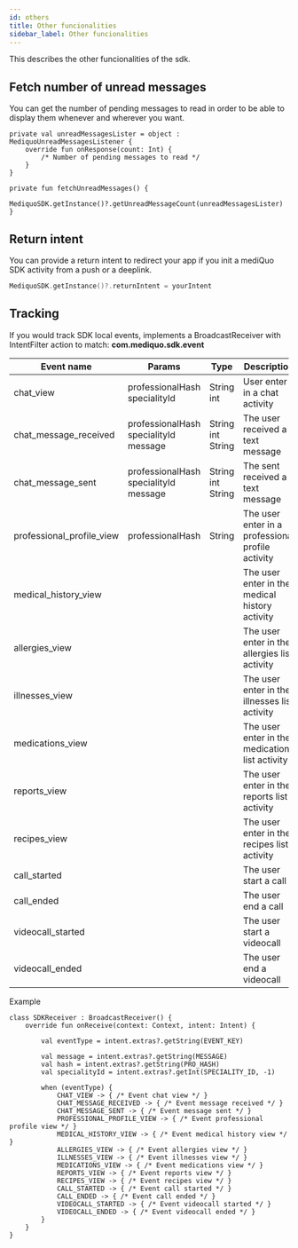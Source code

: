 ```yaml
---
id: others
title: Other funcionalities
sidebar_label: Other funcionalities
---
```


This describes the other funcionalities of the sdk.

## Fetch number of unread messages

You can get the number of pending messages to read in order to be able to display them whenever and wherever you want.

```kotin
private val unreadMessagesLister = object : MediquoUnreadMessagesListener {
    override fun onResponse(count: Int) {
    	/* Number of pending messages to read */  
    }
}

private fun fetchUnreadMessages() {
    MediquoSDK.getInstance()?.getUnreadMessageCount(unreadMessagesLister)
}
```

## Return intent

You can provide a return intent to redirect your app if you init a mediQuo SDK activity from a push or a deeplink.

```kotlin
MediquoSDK.getInstance()?.returnIntent = yourIntent
```

## Tracking
If you would track SDK local events, implements a BroadcastReceiver with IntentFilter action to match: **com.mediquo.sdk.event**

| **Event name**            | **Params**                                      | **Type**                    | **Description**                                   |
| --------------------------| ----------------------------------------------- | --------------------------- | ------------------------------------------------- |
| chat_view                 | professionalHash <br> specialityId              | String <br> int             | User enter in a chat activity 				    |
| chat_message_received     | professionalHash <br> specialityId <br> message | String <br> int <br> String | The user received a text message 				    |
| chat_message_sent         | professionalHash <br> specialityId <br> message | String <br> int <br> String | The sent received a text message 					|
| professional_profile_view | professionalHash                                | String                      | The user enter in a professional profile activity |
| medical_history_view      |                                                 |                             | The user enter in the medical history activity    |
| allergies_view            |    											  | 							| The user enter in the allergies list activity     |
| illnesses_view            |												  |    							| The user enter in the illnesses list activity     |
| medications_view          |												  | 						    | The user enter in the medications list activity   |
| reports_view              |												  |								| The user enter in the reports list activity       |
| recipes_view              |												  |       					    | The user enter in the recipes list activity       |
| call_started              |												  |             		        | The user start a call 					        |
| call_ended                |												  |      					    | The user end a call  								|
| videocall_started         |												  |      					    | The user start a videocall  						|
| videocall_ended           |                                                 |                             | The user end a videocall 						    |

Example
```kotin
class SDKReceiver : BroadcastReceiver() {
    override fun onReceive(context: Context, intent: Intent) {

        val eventType = intent.extras?.getString(EVENT_KEY)

        val message = intent.extras?.getString(MESSAGE)
        val hash = intent.extras?.getString(PRO_HASH)
        val specialityId = intent.extras?.getInt(SPECIALITY_ID, -1)

        when (eventType) {
            CHAT_VIEW -> { /* Event chat view */ }
            CHAT_MESSAGE_RECEIVED -> { /* Event message received */ }
            CHAT_MESSAGE_SENT -> { /* Event message sent */ }
            PROFESSIONAL_PROFILE_VIEW -> { /* Event professional profile view */ }
            MEDICAL_HISTORY_VIEW -> { /* Event medical history view */ }
            ALLERGIES_VIEW -> { /* Event allergies view */ }
            ILLNESSES_VIEW -> { /* Event illnesses view */ }
            MEDICATIONS_VIEW -> { /* Event medications view */ }
            REPORTS_VIEW -> { /* Event reports view */ }
            RECIPES_VIEW -> { /* Event recipes view */ }
            CALL_STARTED -> { /* Event call started */ }
            CALL_ENDED -> { /* Event call ended */ }
            VIDEOCALL_STARTED -> { /* Event videocall started */ }
            VIDEOCALL_ENDED -> { /* Event videocall ended */ }
        }
    }
}
```



